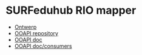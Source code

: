# SURFeduhub RIO mapper

- [Ontwerp](doc/design/rio-mapper-ontwerp.pdf)
- [OOAPI repository](https://github.com/open-education-api/specification)
- [OOAPI doc](https://open-education-api.github.io/specification/v5-beta/docs.html)
- [OOAPI doc/consumers](https://open-education-api.github.io/specification/#/consumers/rio)
